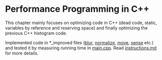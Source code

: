 # Performance Programming in C++
This chapter mainly focuses on optimizing code in C++ (dead code, static, variables by reference and reserving space) and finally optimizing the previous C++ histogram code.

Implemented code in \*\_improved files ([blur](https://github.com/rahulsharma16/Intro-to-Self-Driving-Cars/blob/master/4.Performance%20Programming/optimized_code/blur_improved.cpp), [normalize](https://github.com/rahulsharma16/Intro-to-Self-Driving-Cars/blob/master/4.Performance%20Programming/optimized_code/normalize_improved.cpp), [move](https://github.com/rahulsharma16/Intro-to-Self-Driving-Cars/blob/master/4.Performance%20Programming/optimized_code/move_improved.cpp), [sense](https://github.com/rahulsharma16/Intro-to-Self-Driving-Cars/blob/master/4.Performance%20Programming/optimized_code/sense_improved.cpp) etc.) and tested it by measuring running time in [main.cpp](https://github.com/rahulsharma16/Intro-to-Self-Driving-Cars/blob/master/4.Performance%20Programming/optimized_code/main.cpp). 
Read [instructions.md](https://github.com/rahulsharma16/Intro-to-Self-Driving-Cars/blob/master/4.Performance%20Programming/instructions.md) for more details.
